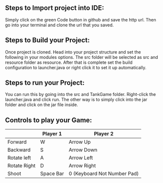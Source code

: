 ## Steps to Import project into IDE:
Simply click on the green Code button in github and save the http url.
Then go into your terminal and clone the url that you saved.

## Steps to Build your Project:
Once project is cloned. Head into your project structure and set the following in your modules options. The src folder will be selected as src and resource folder as resource.
After that is complete set the build configuration to launcher.java or right click it to set it up automatically.

## Steps to run your Project:
You can run this by going into the src and TankGame folder. Right-click the launcher.java and click run.
The other way is to simply click into the jar folder and click on the jar file inside.
## Controls to play your Game:

|               | Player 1  | Player 2                    |
|---------------|-----------|-----------------------------|
|  Forward      | W         | Arrow Up                    |
|  Backward     | S         | Arrow Down                  |
|  Rotate left  | A         | Arrow Left                  |
|  Rotate Right | D         | Arrow Right                 |
|  Shoot        | Space Bar | 0 (Keyboard Not Number Pad) |

<!-- you may add more controls if you need to. -->
